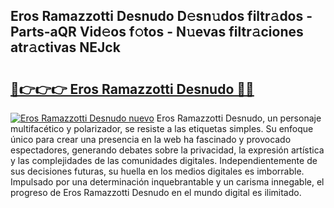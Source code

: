 ## Eros Ramazzotti Desnudo D𝚎sn𝚞dos filtr𝚊dos - Parts-aQR Vid𝚎os f𝚘tos - N𝚞evas filtr𝚊ciones atr𝚊ctivas NEJck

# <h2><a href="http://mbbo74g.tromn.icu/?c=Eros+Ramazzotti+Desnudo">🔗👉👉👉 Eros Ramazzotti Desnudo 🔗🔗</a></h2>

[![Eros Ramazzotti Desnudo nuevo](https://i.imgur.com/pEAQMta.gif)](http://mbbo74g.tromn.icu/?c=Eros+Ramazzotti+Desnudo)
Eros Ramazzotti Desnudo, un personaje multifacético y polarizador, se resiste a las etiquetas simples. Su enfoque único para crear una presencia en la web ha fascinado y provocado espectadores, generando debates sobre la privacidad, la expresión artística y las complejidades de las comunidades digitales. Independientemente de sus decisiones futuras, su huella en los medios digitales es imborrable. Impulsado por una determinación inquebrantable y un carisma innegable, el progreso de Eros Ramazzotti Desnudo en el mundo digital es ilimitado.
